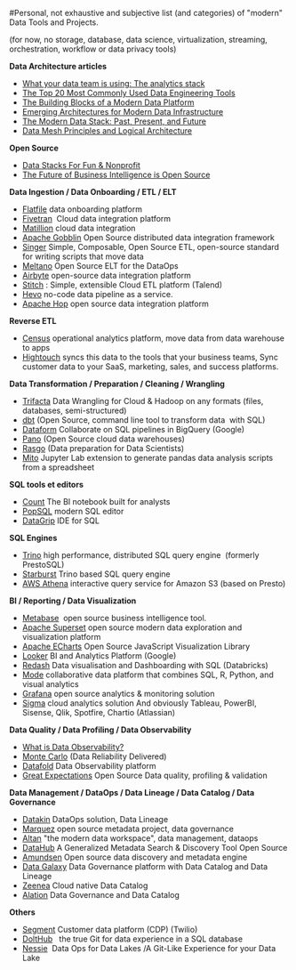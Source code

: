 
#Personal, not exhaustive and subjective list (and categories) of "modern" Data Tools and Projects.

(for now, no storage, database, data science, virtualization, streaming, orchestration, workflow or data privacy tools)


**Data Architecture articles**
- [What your data team is using: The analytics stack](https://technically.dev/posts/what-your-data-team-is-using)
- [The Top 20 Most Commonly Used Data Engineering Tools](https://www.secoda.co/blog/the-top-20-most-commonly-used-data-engineering-tools)
- [The Building Blocks of a Modern Data Platform](https://towardsdatascience.com/the-building-blocks-of-a-modern-data-platform-92e46061165)
- [Emerging Architectures for Modern Data Infrastructure](https://a16z.com/2020/10/15/the-emerging-architectures-for-modern-data-infrastructure)
- [The Modern Data Stack: Past, Present, and Future](https://blog.getdbt.com/future-of-the-modern-data-stack)
- [Data Mesh Principles and Logical Architecture](https://martinfowler.com/articles/data-mesh-principles.html)

**Open Source**
- [Data Stacks For Fun & Nonprofit](https://towardsdatascience.com/data-stacks-for-fun-nonprofit-part-ii-d375d824abf3)
- [The Future of Business Intelligence is Open Source](https://maximebeauchemin.medium.com/the-future-of-business-intelligence-is-open-source-9b654595773a)

**Data Ingestion / Data Onboarding / ETL / ELT**
- [Flatfile](https://flatfile.io) data onboarding platform
- [Fivetran](https://fivetran.com)  Cloud data integration platform
- [Matillion](https://www.matillion.com) cloud data integration
- [Apache Gobblin](https://gobblin.apache.org) Open Source distributed data integration framework 
- [Singer](https://www.singer.io) Simple, Composable, Open Source ETL, open-source standard for writing scripts that move data
- [Meltano](https://meltano.com) Open Source ELT for the DataOps
- [Airbyte](https://airbyte.io) open-source data integration platform
- [Stitch](https://www.stitchdata.com) : Simple, extensible Cloud ETL platform (Talend)
- [Hevo](https://hevodata.com) no-code data pipeline as a service.
- [Apache Hop](http://hop.incubator.apache.org) open source data integration platform

**Reverse ETL**
- [Census](https://www.getcensus.com) operational analytics platform, move data from data warehouse to apps
- [Hightouch](https://www.hightouch.io) syncs this data to the tools that your business teams, Sync customer data to your SaaS, marketing, sales, and success platforms.

**Data Transformation / Preparation / Cleaning / Wrangling**
- [Trifacta](https://www.trifacta.com) Data Wrangling for Cloud & Hadoop on any formats (files, databases, semi-structured)
- [dbt](https://www.getdbt.com) (Open Source, command line tool to transform data  with SQL)
- [Dataform](https://dataform.co) Collaborate on SQL pipelines in BigQuery (Google)
- [Pano](https://www.pano.dev) (Open Source cloud data warehouses)
- [Rasgo](https://www.rasgoml.com) (Data preparation for Data Scientists)
- [Mito](https://www.trymito.io) Jupyter Lab extension to generate pandas data analysis scripts from a spreadsheet

**SQL tools et editors**
- [Count](https://count.co) The BI notebook built for analysts
- [PopSQL](https://popsql.com) modern SQL editor
- [DataGrip](https://www.jetbrains.com/fr-fr/datagrip) IDE for SQL

**SQL Engines**
- [Trino](https://trino.io) high performance, distributed SQL query engine  (formerly PrestoSQL)
- [Starburst](https://www.starburst.io) Trino based SQL query engine
- [AWS Athena](https://aws.amazon.com/athena) interactive query service for Amazon S3 (based on Presto)

**BI / Reporting / Data Visualization**
- [Metabase](https://www.metabase.com)  open source business intelligence tool.
- [Apache Superset](https://superset.apache.org) open source modern data exploration and visualization platform
- [Apache ECharts](https://echarts.apache.org) Open Source JavaScript Visualization Library
- [Looker](https://looker.com) BI and Analytics Platform (Google)
- [Redash](https://redash.io) Data visualisation and Dashboarding with SQL (Databricks)
- [Mode](https://mode.com)  collaborative data platform that combines SQL, R, Python, and visual analytics
- [Grafana](https://grafana.com) open source analytics & monitoring solution
- [Sigma](https://www.sigmacomputing.com) cloud analytics solution
And obviously Tableau, PowerBI, Sisense, Qlik, Spotfire, Chartio (Atlassian)

**Data Quality / Data Profiling / Data Observability**
- [What is Data Observability?](https://towardsdatascience.com/what-is-data-observability-40b337971e3e)
- [Monte Carlo](https://www.montecarlodata.com) (Data Reliability Delivered)
- [Datafold](https://www.datafold.com) Data Observability platform
- [Great Expectations](https://greatexpectations.io) Open Source Data quality, profiling & validation

**Data Management / DataOps / Data Lineage / Data Catalog / Data Governance**
- [Datakin](https://datakin.com) DataOps solution, Data Lineage
- [Marquez](https://marquezproject.github.io/marquez)  open source metadata project, data  governance
- [Altan](https://atlan.com) "the modern data workspace", data management, dataops
- [DataHub](https://datahubproject.io) A Generalized Metadata Search & Discovery Tool Open Source
- [Amundsen](https://www.amundsen.io) Open source data discovery and metadata engine
- [Data Galaxy](https://www.datagalaxy.com/en) Data Governance platform  with Data Catalog and Data Lineage
- [Zeenea](https://zeenea.com) Cloud native Data Catalog
- [Alation](https://www.alation.com) Data Governance and Data Catalog 

**Others**
- [Segment](https://segment.com) Customer data platform (CDP) (Twilio)
- [DoltHub](https://www.dolthub.com)   the true Git for data experience in a SQL database
- [Nessie](https://projectnessie.org)  Data Ops for Data Lakes /A Git-Like Experience for your Data Lake
